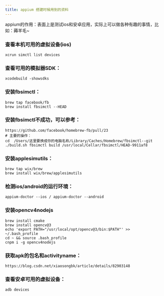 ```yaml
---
title: appium 搭建时候用到的资料
---
```


appium的作用：表面上是测试ios和安卓应用，实际上可以做各种有趣的事情，比如：薅羊毛~

### 查看本机可用的虚拟设备(ios)
    xcrun simctl list devices

### 查看可用的模拟器SDK：
    xcodebuild -showsdks

### 安装fbsimctl：
    brew tap facebook/fb
    brew install fbsimctl --HEAD

### 安装fbsimctl不成功，可以参考：
    https://github.com/facebook/homebrew-fb/pull/23
    # 主要的操作：
    cd  /Users/这里要换成你的电脑名称/Library/Caches/Homebrew/fbsimctl--git
    ./build.sh fbsimctl build /usr/local/Cellar/fbsimctl/HEAD-9911af8

### 安装applesimutils：
    brew tap wix/brew
    brew install wix/brew/applesimutils

### 检测ios/android的运行环境：
    appium-doctor --ios / appium-doctor --android

### 安装opencv4nodejs
    brew install cmake
    brew install opencv@3
    echo 'export PATH="/usr/local/opt/opencv@3/bin:$PATH"' >> ~/.bash_profile
    cd ~ && source .bash_profile
    cnpm i -g opencv4nodejs

### 获取apk的包名和activityname：
    https://blog.csdn.net/xiaosongbk/article/details/82903148

### 查看安卓可用的虚拟设备：
    adb devices